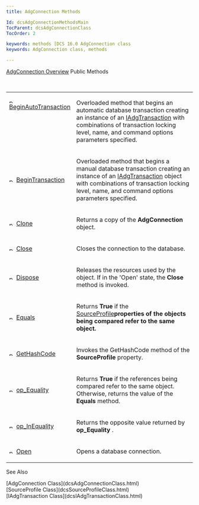 ```yaml
---
title: AdgConnection Methods

Id: dcsAdgConnectionMethodsMain
TocParent: dcsAdgConnectionClass
TocOrder: 2

keywords: methods [DCS 16.0 AdgConnection class
keywords: AdgConnection class, methods

---
```


[AdgConnection Overview](dcsAdgConnectionClass.html) 
Public Methods

<br />

<table class="dtTABLE" id="table2" x-use-null-cells="x-use-null-cells" style="border-spacing: 0px" cellspacing="0">
          <colgroup span="1">
            <col span="1" style="WIDTH: 20%" />
            <col span="1" style="WIDTH: 70%" />
          </colgroup>
          <tr valign="top">
            <td colspan="1" rowspan="1">

<img alt="public property" src="../Images/PUBLIC%20METHOD.GIF" x-maintain-ratio="TRUE" width="15" height="11" border="0" /> [ BeginAutoTransaction](dcsAdgConnectionClassBeginAutoTransactionMethodMain.html) 
</td>
            <td colspan="1" rowspan="1">

Overloaded method that begins an automatic database transaction creating an instance of an [IAdgTransaction](dcsIAdgTransactionClass.html) with combinations of transaction locking level, name, and command options parameters specified.
</td>
          </tr>
          <tr>
            <td colspan="1" rowspan="1">

<img alt="public property" src="../Images/PUBLIC%20METHOD.GIF" x-maintain-ratio="TRUE" width="15" height="11" border="0" /> [ BeginTransaction](dcsAdgConnectionClassBeginTransactionMethodMain.html) 
</td>
            <td colspan="1" rowspan="1">

Overloaded method that begins a manual database transaction creating an instance of an [IAdgTransaction](dcsIAdgTransactionClass.html) object with combinations of transaction locking level, name, and command options parameters specified.
</td>
          </tr>
          <tr>
            <td colspan="1" rowspan="1">

<img alt="public property" src="../Images/PUBLIC%20METHOD.GIF" x-maintain-ratio="TRUE" width="15" height="11" border="0" /> [ Clone](dcsAdgConnectionClassCloneMethod.html) 
</td>
            <td colspan="1" rowspan="1">

Returns a copy of the **AdgConnection** object.
</td>
          </tr>
          <tr>
            <td colspan="1" rowspan="1">

<img alt="public property" src="../Images/PUBLIC%20METHOD.GIF" x-maintain-ratio="TRUE" width="15" height="11" border="0" /> [ Close](dcsAdgConnectionClassCloseMethod.html) 
</td>
            <td colspan="1" rowspan="1">

Closes the connection to the database.
</td>
          </tr>
          <tr>
            <td colspan="1" rowspan="1">

<img alt="public property" src="../Images/PUBLIC%20METHOD.GIF" x-maintain-ratio="TRUE" width="15" height="11" border="0" /> [ Dispose](dcsAdgConnectionClassDisposeMethod.html) 
</td>
            <td colspan="1" rowspan="1">

Releases the resources used by the object. If in the 'Open' state, the **Close** method is invoked.
</td>
          </tr>
          <tr>
            <td colspan="1" rowspan="1">

<img alt="public property" src="../Images/PUBLIC%20METHOD.GIF" x-maintain-ratio="TRUE" width="15" height="11" border="0" /> [ Equals](dcsAdgConnectionClassEqualsMethod.html) 
</td>
            <td colspan="1" rowspan="1">

Returns **True** if the [ SourceProfile](dcsAdgConnectionClassSourceProfileProperty.html)<strong />properties of the objects being compared refer to the same object.
</td>
          </tr>
          <tr>
            <td colspan="1" rowspan="1">

<img alt="public property" src="../Images/PUBLIC%20METHOD.GIF" x-maintain-ratio="TRUE" width="15" height="11" border="0" /> [ GetHashCode](dcsAdgConnectionClassGetHashCodeMethod.html) 
</td>
            <td colspan="1" rowspan="1">

Invokes the GetHashCode method of the **SourceProfile** property.
</td>
          </tr>
          <tr>
            <td colspan="1" rowspan="1">

<img alt="public property" src="../Images/PUBLIC%20METHOD.GIF" x-maintain-ratio="TRUE" width="15" height="11" border="0" /> [ op_Equality](dcsAdgConnectionclassopEqualityMethod.html) 
</td>
            <td colspan="1" rowspan="1">

Returns **True** if the references being compared refer to the same object. Otherwise, returns the value of the **Equals** method.
</td>
          </tr>
          <tr>
            <td colspan="1" rowspan="1">

<img alt="public property" src="../Images/PUBLIC%20METHOD.GIF" x-maintain-ratio="TRUE" width="15" height="11" border="0" /> [ op_InEquality](dcsAdgConnectionClassopInequalityMethod.html) 
</td>
            <td colspan="1" rowspan="1">

Returns the opposite value returned by **op_Equality** .
</td>
          </tr>
          <tr>
            <td colspan="1" rowspan="1">

<img alt="public property" src="../Images/PUBLIC%20METHOD.GIF" x-maintain-ratio="TRUE" width="15" height="11" border="0" /> [ Open](dcsAdgConnectionClassOpenMethod.html) 
</td>
            <td colspan="1" rowspan="1">

Opens a database connection.
</td>
          </tr>
</table>

See Also

<dl />
      [AdgConnection Class](dcsAdgConnectionClass.html)
      <br />
      [SourceProfile Class](dcsSourceProfileClass.html)
      <br />
      [IAdgTransaction Class](dcsIAdgTransactionClass.html)

